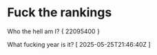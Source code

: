 # Fuck the rankings

Who the hell am I?
{ 22095400 }

What fucking year is it?
[ 2025-05-25T21:46:40Z ]
